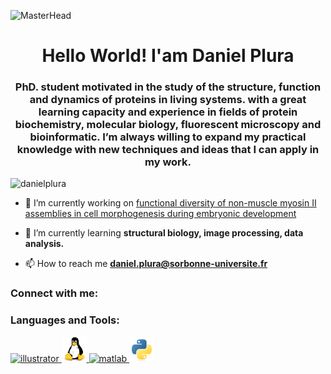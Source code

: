 ![MasterHead]()
<h1 align="center">Hello World! I'am Daniel Plura</h1>
<h3 align="center">PhD. student motivated in the study of the structure, function and dynamics of proteins in living systems. with a great learning capacity and experience in fields of protein biochemistry, molecular biology, fluorescent microscopy and bioinformatic. I’m always willing to expand my practical knowledge with new techniques and ideas that I can apply in my work.</h3>

<p align="left"> <img src="https://komarev.com/ghpvc/?username=danielplura&label=Profile%20views&color=0e75b6&style=flat" alt="danielplura" /> </p>

- 🔭 I’m currently working on [functional diversity of non-muscle myosin II assemblies in cell morphogenesis during embryonic development](https://anr.fr/Project-ANR-22-CE13-0012)

- 🌱 I’m currently learning **structural biology, image processing, data analysis.**

- 📫 How to reach me **daniel.plura@sorbonne-universite.fr**

<h3 align="left">Connect with me:</h3>
<p align="left">
</p>

<h3 align="left">Languages and Tools:</h3>
<p align="left"> <a href="https://www.adobe.com/in/products/illustrator.html" target="_blank" rel="noreferrer"> <img src="https://www.vectorlogo.zone/logos/adobe_illustrator/adobe_illustrator-icon.svg" alt="illustrator" width="40" height="40"/> </a> <a href="https://www.linux.org/" target="_blank" rel="noreferrer"> <img src="https://raw.githubusercontent.com/devicons/devicon/master/icons/linux/linux-original.svg" alt="linux" width="40" height="40"/> </a> <a href="https://www.mathworks.com/" target="_blank" rel="noreferrer"> <img src="https://upload.wikimedia.org/wikipedia/commons/2/21/Matlab_Logo.png" alt="matlab" width="40" height="40"/> </a> <a href="https://www.python.org" target="_blank" rel="noreferrer"> <img src="https://raw.githubusercontent.com/devicons/devicon/master/icons/python/python-original.svg" alt="python" width="40" height="40"/> </a> </p>
